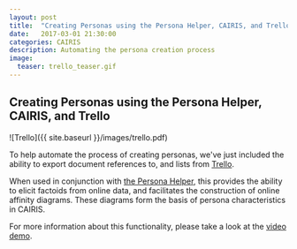 ```yaml
---
layout: post
title:  "Creating Personas using the Persona Helper, CAIRIS, and Trello"
date:   2017-03-01 21:30:00
categories: CAIRIS
description: Automating the persona creation process
image:
  teaser: trello_teaser.gif
---
```


## Creating Personas using the Persona Helper, CAIRIS, and Trello ##

![Trello]({{ site.baseurl }}/images/trello.pdf)

To help automate the process of creating personas, we've just included the ability to export document references to, and lists from [Trello](https://trello.com).  

When used in conjunction with [the Persona Helper](http://cairis.org/cairis/personahelper/), this provides the ability to elicit factoids from online data, and facilitates the construction of online affinity diagrams. These diagrams form the basis of persona characteristics in CAIRIS.

For more information about this functionality, please take a look at the [video demo](https://vimeo.com/208162116).
